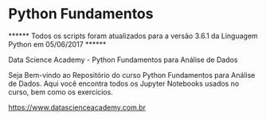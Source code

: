 # Python Fundamentos

****** Todos os scripts foram atualizados para a versão 3.6.1 da Linguagem Python em 05/06/2017 ******

Data Science Academy - Python Fundamentos para Análise de Dados

Seja Bem-vindo ao Repositório do curso Python Fundamentos para Análise de Dados. Aqui você encontra todos os Jupyter Notebooks usados no curso, bem como os exercícios. 


https://www.datascienceacademy.com.br



